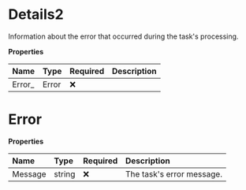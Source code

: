 # Details2

Information about the error that occurred during the task's processing.

**Properties**

| Name    | Type  | Required | Description |
| :------ | :---- | :------- | :---------- |
| Error\_ | Error | ❌       |             |

# Error

**Properties**

| Name    | Type   | Required | Description               |
| :------ | :----- | :------- | :------------------------ |
| Message | string | ❌       | The task's error message. |

<!-- This file was generated by liblab | https://liblab.com/ -->
